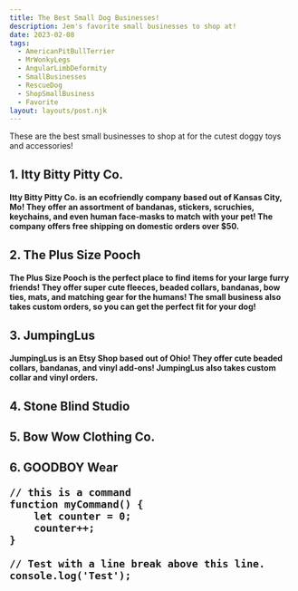 ```yaml
---
title: The Best Small Dog Businesses!
description: Jem's favorite small businesses to shop at!
date: 2023-02-08
tags:
  - AmericanPitBullTerrier
  - MrWonkyLegs
  - AngularLimbDeformity
  - SmallBusinesses
  - RescueDog
  - ShopSmallBusiness
  - Favorite
layout: layouts/post.njk
---
```


These are the best small businesses to shop at for the cutest doggy toys and accessories!

<h2> 1. Itty Bitty Pitty Co.

<h4> Itty Bitty Pitty Co. is an ecofriendly company based out of Kansas City, Mo! They offer an assortment of bandanas, stickers, scruchies, keychains, and even human face-masks to match with your pet! The company offers free shipping on domestic orders over $50.

<h2> 2. The Plus Size Pooch

<h4>  The Plus Size Pooch is the perfect place to find items for your large furry friends! They offer super cute fleeces, beaded collars, bandanas, bow ties, mats, and matching gear for the humans! The small business also takes custom orders, so you can get the perfect fit for your dog!
  
<h2> 3. JumpingLus
  
<h4> JumpingLus is an Etsy Shop based out of Ohio! They offer cute beaded collars, bandanas, and vinyl add-ons! JumpingLus also takes custom collar and vinyl orders.  
  
<h2> 4. Stone Blind Studio
  
<h2> 5. Bow Wow Clothing Co.
  
<h2> 6. GOODBOY Wear  

```text/2-3
// this is a command
function myCommand() {
	let counter = 0;
	counter++;
}

// Test with a line break above this line.
console.log('Test');
```

